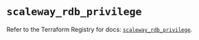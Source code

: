 # `scaleway_rdb_privilege`

Refer to the Terraform Registry for docs: [`scaleway_rdb_privilege`](https://registry.terraform.io/providers/scaleway/scaleway/2.42.1/docs/resources/rdb_privilege).
